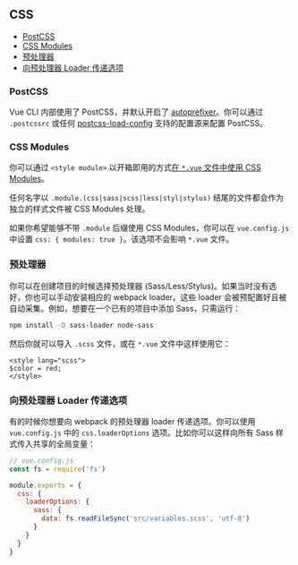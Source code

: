 ## CSS

- [PostCSS](#postcss)
- [CSS Modules](#css-modules)
- [预处理器](#预处理器)
- [向预处理器 Loader 传递选项](#向预处理器-loader-传递选项)

### PostCSS

Vue CLI 内部使用了 PostCSS，并默认开启了 [autoprefixer](https://github.com/postcss/autoprefixer)。你可以通过 `.postcssrc` 或任何 [postcss-load-config](https://github.com/michael-ciniawsky/postcss-load-config) 支持的配置源来配置 PostCSS。

### CSS Modules

你可以通过 `<style module>` 以开箱即用的方式[在 `*.vue` 文件中使用 CSS Modules](https://vue-loader.vuejs.org/zh-cn/features/css-modules.html)。

任何名字以 `.module.(css|sass|scss|less|styl|stylus)` 结尾的文件都会作为独立的样式文件被 CSS Modules 处理。

如果你希望能够不带 `.module` 后缀使用 CSS Modules，你可以在 `vue.config.js` 中设置 `css: { modules: true }`。该选项不会影响 `*.vue` 文件。

### 预处理器

你可以在创建项目的时候选择预处理器 (Sass/Less/Stylus)。如果当时没有选好，你也可以手动安装相应的 webpack loader。这些 loader 会被预配置好且被自动采集。例如，想要在一个已有的项目中添加 Sass，只需运行：

``` sh
npm install -D sass-loader node-sass
```

然后你就可以导入 `.scss` 文件，或在 `*.vue` 文件中这样使用它：

``` vue
<style lang="scss">
$color = red;
</style>
```

### 向预处理器 Loader 传递选项

有的时候你想要向 webpack 的预处理器 loader 传递选项。你可以使用 `vue.config.js` 中的 `css.loaderOptions` 选项。比如你可以这样向所有 Sass 样式传入共享的全局变量：

``` js
// vue.config.js
const fs = require('fs')

module.exports = {
  css: {
    loaderOptions: {
      sass: {
        data: fs.readFileSync('src/variables.scss', 'utf-8')
      }
    }
  }
}
```
